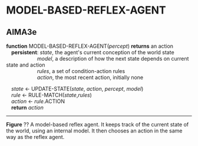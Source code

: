 # MODEL-BASED-REFLEX-AGENT

## AIMA3e
__function__ MODEL-BASED-REFLEX-AGENT(_percept_) __returns__ an action  
&emsp;__persistent__: _state_, the agent's current conception of the world state  
&emsp;&emsp;&emsp;&emsp;&emsp;&emsp;_model_, a description of how the next state depends on current state and action  
&emsp;&emsp;&emsp;&emsp;&emsp;&emsp;_rules_, a set of condition\-action rules  
&emsp;&emsp;&emsp;&emsp;&emsp;&emsp;_action_, the most recent action, initially none

&emsp;_state_ &larr; UPDATE-STATE(_state_, _action_, _percept_, _model_)  
&emsp;_rule_ &larr; RULE-MATCH(_state_,_rules_)  
&emsp;_action_ &larr; _rule_.ACTION  
&emsp;__return__ _action_  

---
__Figure__ ?? A model-based reflex agent. It keeps track of the current state of the world, using an internal model. It then chooses an action in the same way as the reflex agent.
